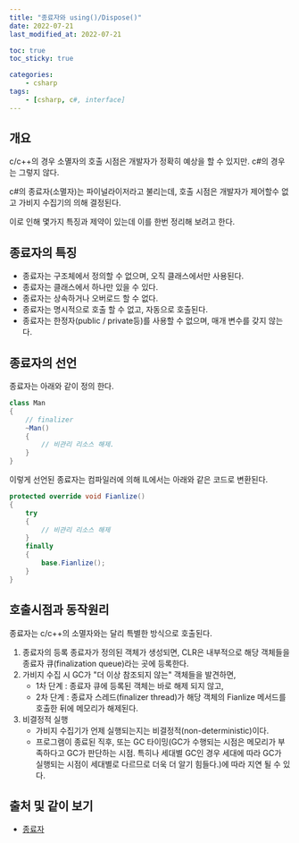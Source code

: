 ```yaml
---
title: "종료자와 using()/Dispose()"
date: 2022-07-21
last_modified_at: 2022-07-21

toc: true
toc_sticky: true

categories:
    - csharp
tags:
    - [csharp, c#, interface]
---
```


## 개요

c/c++의 경우 소멸자의 호출 시점은 개발자가 정확히 예상을 할 수 있지만. c#의 경우는 그렇지 않다.

c#의 종료자(소멸자)는 파이널라이저라고 불리는데, 호출 시점은 개발자가 제어할수 없고 가비지 수집기의 의해 결정된다.

이로 인해 몇가지 특징과 제약이 있는데 이를 한번 정리해 보려고 한다.

## 종료자의 특징

- 종료자는 구조체에서 정의할 수 없으며, 오직 클래스에서만 사용된다.
- 종료자는 클래스에서 하나만 있을 수 있다.
- 종료자는 상속하거나 오버로드 할 수 없다.
- 종료자는 명시적으로 호출 할 수 없고, 자동으로 호출된다.
- 종료자는 한정자(public / private등)를 사용할 수 없으며, 매개 변수를 갖지 않는다.

## 종료자의 선언

종료자는 아래와 같이 정의 한다.

```cs
class Man
{
    // finalizer
    ~Man() 
    {
        // 비관리 리소스 해제.
    }
}
```

이렇게 선언된 종료자는 컴파일러에 의해 IL에서는 아래와 같은 코드로 변환된다.

```cs
protected override void Fianlize()
{
    try
    {
        // 비관리 리소스 해제
    }
    finally
    {
        base.Fianlize();
    }
}
```

## 호출시점과 동작원리

종료자는 c/c++의 소멸자와는 달리 특별한 방식으로 호출된다.

1. 종료자의 등록
    종료자가 정의된 객체가 생성되면, CLR은 내부적으로 해당 객체들을 종료자 큐(finalization queue)라는 곳에 등록한다.
2. 가비지 수집 시
    GC가 "더 이상 참조되지 않는" 객체들을 발견하면,
    - 1차 단계 : 종료자 큐에 등록된 객체는 바로 해제 되지 않고,
    - 2차 단계 : 종료자 스레드(finalizer thread)가 해당 객체의 Fianlize 메서드를 호출한 뒤에 메모리가 해제된다.
3. 비결정적 실행
    - 가비지 수집기가 언제 실행되는지는 비결정적(non-deterministic)이다.
    - 프로그램이 종료된 직후, 또는 GC 타이밍(GC가 수행되는 시점은 메모리가 부족하다고 GC가 판단하는 시점. 특히나 세대별 GC인 경우 세대에 따라 GC가 실행되는 시점이 세대별로 다르므로 더욱 더 알기 힘들다.)에 따라 지연 될 수 있다.

## 출처 및 같이 보기

- [종료자](https://learn.microsoft.com/ko-kr/dotnet/csharp/programming-guide/classes-and-structs/finalizers)

